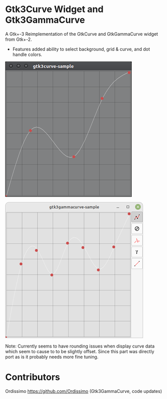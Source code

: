 Gtk3Curve Widget and Gtk3GammaCurve
===

A Gtk+-3 Reimplementation of the GtkCurve and GtkGammaCurve widget from Gtk+-2.

* Features added ability to select background, grid & curve, and dot handle colors.

![Gtk3Curve Screenshot](images/Gtk3Curve.png)

![Gtk3GammaCurve Screenshot](images/Gtk3GammaCurve.png)

Note: Currently seems to have rounding issues when display curve data which seem to cause to to be slightly offset. Since this part was directly port as is it probably needs more fine tuning.

Contributors
===

Ordissimo https://github.com/Ordissimo (Gtk3GammaCurve, code updates)
